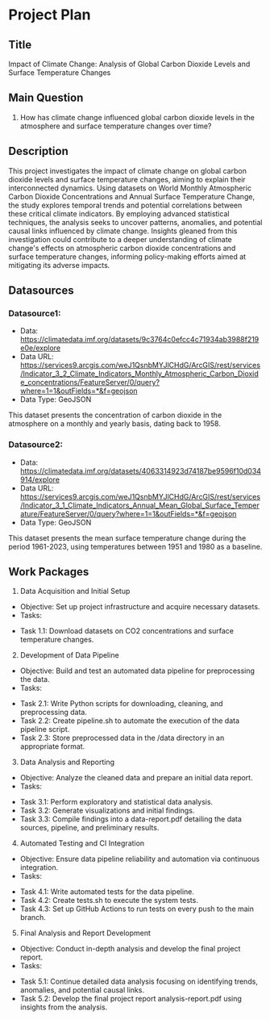 # Project Plan

## Title

Impact of Climate Change: Analysis of Global Carbon Dioxide Levels and Surface Temperature Changes

## Main Question

1. How has climate change influenced global carbon dioxide levels in the atmosphere and surface temperature changes over time?
   
## Description

This project investigates the impact of climate change on global carbon dioxide levels and surface temperature changes, aiming to explain their interconnected dynamics. Using datasets on World Monthly Atmospheric Carbon Dioxide Concentrations and Annual Surface Temperature Change, the study explores temporal trends and potential correlations between these critical climate indicators. By employing advanced statistical techniques, the analysis seeks to uncover patterns, anomalies, and potential causal links influenced by climate change. Insights gleaned from this investigation could contribute to a deeper understanding of climate change's effects on atmospheric carbon dioxide concentrations and surface temperature changes, informing policy-making efforts aimed at mitigating its adverse impacts.

## Datasources

### Datasource1:

* Data: https://climatedata.imf.org/datasets/9c3764c0efcc4c71934ab3988f219e0e/explore
* Data URL:    https://services9.arcgis.com/weJ1QsnbMYJlCHdG/ArcGIS/rest/services/Indicator_3_2_Climate_Indicators_Monthly_Atmospheric_Carbon_Dioxide_concentrations/FeatureServer/0/query?where=1=1&outFields=*&f=geojson
* Data Type: GeoJSON

This dataset presents the concentration of carbon dioxide in the atmosphere on a monthly and yearly basis, dating back to 1958.

### Datasource2:

* Data: https://climatedata.imf.org/datasets/4063314923d74187be9596f10d034914/explore
* Data URL:
https://services9.arcgis.com/weJ1QsnbMYJlCHdG/ArcGIS/rest/services/Indicator_3_1_Climate_Indicators_Annual_Mean_Global_Surface_Temperature/FeatureServer/0/query?where=1=1&outFields=*&f=geojson
* Data Type: GeoJSON

This dataset presents the mean surface temperature change during the period 1961-2023, using temperatures between 1951 and 1980 as a baseline.

## Work Packages

1. Data Acquisition and Initial Setup
* Objective: Set up project infrastructure and acquire necessary datasets.
* Tasks:
- Task 1.1: Download datasets on CO2 concentrations and surface temperature changes.

2. Development of Data Pipeline
* Objective: Build and test an automated data pipeline for preprocessing the data.
* Tasks:
- Task 2.1: Write Python scripts for downloading, cleaning, and preprocessing data.
- Task 2.2: Create pipeline.sh to automate the execution of the data pipeline script.
- Task 2.3: Store preprocessed data in the /data directory in an appropriate format.

3. Data Analysis and Reporting
* Objective: Analyze the cleaned data and prepare an initial data report.
* Tasks:
- Task 3.1: Perform exploratory and statistical data analysis.
- Task 3.2: Generate visualizations and initial findings.
- Task 3.3: Compile findings into a data-report.pdf detailing the data sources, pipeline, and preliminary results.

4. Automated Testing and CI Integration
* Objective: Ensure data pipeline reliability and automation via continuous integration.
* Tasks:
- Task 4.1: Write automated tests for the data pipeline.
- Task 4.2: Create tests.sh to execute the system tests.
- Task 4.3: Set up GitHub Actions to run tests on every push to the main branch.

5. Final Analysis and Report Development
* Objective: Conduct in-depth analysis and develop the final project report.
* Tasks:
- Task 5.1: Continue detailed data analysis focusing on identifying trends, anomalies, and potential causal links.
- Task 5.2: Develop the final project report analysis-report.pdf using insights from the analysis.
